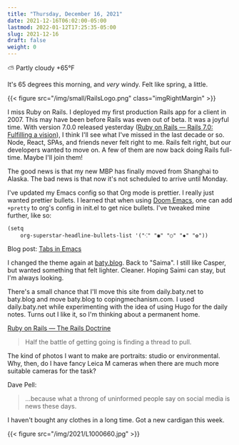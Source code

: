 ```yaml
---
title: "Thursday, December 16, 2021"
date: 2021-12-16T06:02:00-05:00
lastmod: 2022-01-12T17:25:35-05:00
slug: 2021-12-16
draft: false
weight: 0
---
```


⛅️  Partly cloudy +65°F

It's 65 degrees this morning, and _very_ windy. Felt like spring, a little.

{{< figure src="/img/small/RailsLogo.png" class="imgRightMargin" >}}

I miss Ruby on Rails. I deployed my first production Rails app for a client in 2007. This may have been before Rails was even out of beta. It was a joyful time. With version 7.0.0 released yesterday ([Ruby on Rails — Rails 7.0: Fulfilling a vision](https://rubyonrails.org/2021/12/15/Rails-7-fulfilling-a-vision)), I think I'll see what I've missed in the last decade or so. Node, React, SPAs, and friends never felt right to me. Rails felt right, but our developers wanted to move on. A few of them are now back doing Rails full-time. Maybe I'll join them!

The good news is that my new MBP has finally moved from Shanghai to Alaska. The bad news is that now it's not scheduled to arrive until Monday.

I've updated my Emacs config so that Org mode is prettier. I really just wanted prettier bullets. I learned that when using [Doom Emacs](https://github.com/hlissner/doom-emacs), one can add `+pretty` to org's config in init.el to get nice bullets. I've tweaked mine further, like so:

```elisp
(setq
    org-superstar-headline-bullets-list '("⁖" "◉" "○" "✸" "✿"))
```

Blog post: [Tabs in Emacs](https://baty.blog/2021/tabs-in-emacs/)

I changed the theme again at [baty.blog](https://baty.blog). Back to "Saima". I still like Casper, but wanted something that felt lighter. Cleaner. Hoping Saimi can stay, but I'm always looking.

There's a small chance that I'll move this site from daily.baty.net to baty.blog and move baty.blog to copingmechanism.com. I used daily.baty.net while experimenting with the idea of using Hugo for the daily notes. Turns out I like it, so I'm thinking about a permanent home.

[Ruby on Rails — The Rails Doctrine](https://rubyonrails.org/doctrine/en)

> Half the battle of getting going is finding a thread to pull.

The kind of photos I want to make are portraits: studio or environmental. Why, then, do I have fancy Leica M cameras when there are much more suitable cameras for the task?

Dave Pell:

> ...because what a throng of uninformed people say on social media is news these days.

I haven't bought any clothes in a long time. Got a new cardigan this week.

{{< figure src="/img/2021/L1000660.jpg" >}}

[//]: # "Exported with love from a post written in Org mode"
[//]: # "- https://github.com/kaushalmodi/ox-hugo"
